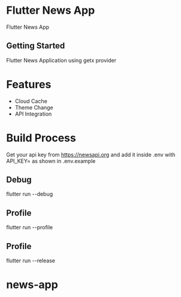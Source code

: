 # Flutter News App

Flutter News App

## Getting Started

Flutter News Application using getx provider
# Features 
- Cloud Cache 
- Theme Change
- API Integration

# Build Process
Get your api key from https://newsapi.org and add it inside .env with API_KEY=<Your Key> as shown in .env.example
## Debug 
flutter run --debug
## Profile 
flutter run --profile
## Profile 
flutter run --release 
# news-app
